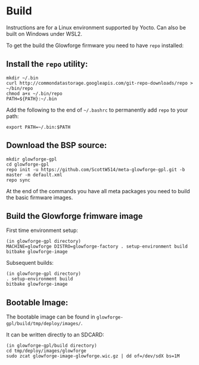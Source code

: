 # Build
Instructions are for a Linux environment supported by Yocto.
Can also be built on Windows under WSL2.

To get the build the Glowforge firmware you need to have `repo` installed:

## Install the `repo` utility:

```console
mkdir ~/.bin
curl http://commondatastorage.googleapis.com/git-repo-downloads/repo > ~/bin/repo
chmod a+x ~/.bin/repo
PATH=${PATH}:~/.bin
```
Add the following to the end of ```~/.bashrc``` to permanently add ```repo``` to your path:
```console
export PATH=~/.bin:$PATH
```
## Download the BSP source:

```console
mkdir glowforge-gpl
cd glowforge-gpl
repo init -u https://github.com/ScottW514/meta-glowforge-gpl.git -b master -m default.xml
repo sync
```

At the end of the commands you have all meta packages you need to build the basic firmware images.

## Build the Glowforge frimware image
First time environment setup:
```console
(in glowforge-gpl directory)
MACHINE=glowforge DISTRO=glowforge-factory . setup-environment build
bitbake glowforge-image
```
Subsequent builds:
```console
(in glowforge-gpl directory)
. setup-environment build
bitbake glowforge-image
```

## Bootable Image:
The bootable image can be found in ```glowforge-gpl/build/tmp/deploy/images/```.

It can be written directly to an SDCARD:
```console
(in glowforge-gpl/build directory)
cd tmp/deploy/images/glowforge
sudo zcat glowforge-image-glowforge.wic.gz | dd of=/dev/sdX bs=1M
```
